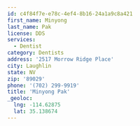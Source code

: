 ```yaml
---
id: c4f84f7e-e78c-4ef4-8b16-24a1a9c8a421
first_name: Minyong
last_name: Pak
license: DDS
services:
  - Dentist
category: Dentists
address: '2517 Morrow Ridge Place'
city: Laughlin
state: NV
zip: '89029'
phone: '(702) 299-9919'
title: 'Minyong Pak'
_geoloc:
  lng: -114.62875
  lat: 35.138674
---
```

